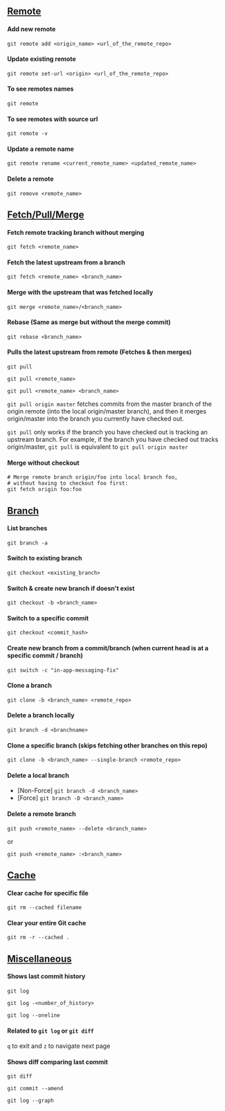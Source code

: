 ## [Remote](https://gist.github.com/alifhasnain/68890cd026f54c7960b0d42bc25ebba0#remote)

#### Add new remote
`git remote add <origin_name> <url_of_the_remote_repo>`

#### Update existing remote
`git remote set-url <origin> <url_of_the_remote_repo>`

#### To see remotes names
`git remote`

#### To see remotes with source url
`git remote -v`

#### Update a remote name
`git remote rename <current_remote_name> <updated_remote_name>`

#### Delete a remote
`git remove <remote_name>`


## [Fetch/Pull/Merge](https://gist.github.com/alifhasnain/68890cd026f54c7960b0d42bc25ebba0#fetchpullmerge)

#### Fetch remote tracking branch without merging
`git fetch <remote_name>`

#### Fetch the latest upstream from a branch
`git fetch <remote_name> <branch_name>`

#### Merge with the upstream that was fetched locally
`git merge <remote_name>/<branch_name>`

#### Rebase (Same as merge but without the merge commit)
`git rebase <branch_name>`

#### Pulls the latest upstream from remote (Fetches & then merges)
`git pull`

`git pull <remote_name>`

`git pull <remote_name> <branch_name>`

`git pull origin master` fetches commits from the master branch of the origin remote (into the local origin/master branch), and then it merges origin/master into the branch you currently have checked out.

`git pull` only works if the branch you have checked out is tracking an upstream branch. For example, if the branch you have checked out tracks origin/master, `git pull` is equivalent to `git pull origin master`

#### Merge without checkout
```
# Merge remote branch origin/foo into local branch foo,
# without having to checkout foo first:
git fetch origin foo:foo
```

## [Branch](https://gist.github.com/alifhasnain/68890cd026f54c7960b0d42bc25ebba0#branch)

#### List branches
`git branch -a`

#### Switch to existing branch
`git checkout <existing_branch>`

#### Switch & create new branch if doesn't exist
`git checkout -b <branch_name>`

#### Switch to a specific commit
`git checkout <commit_hash>`

#### Create new branch from a commit/branch (when current head is at a specific commit / branch)
`git switch -c "in-app-messaging-fix"`

#### Clone a branch
`git clone -b <branch_name> <remote_repo>`

#### Delete a branch locally
`git branch -d <branchname>`

#### Clone a specific branch (skips fetching other branches on this repo)
`git clone -b <branch_name> --single-branch <remote_repo>`

#### Delete a local branch
 - [Non-Force] `git branch -d <branch_name>`
 - [Force] `git branch -D <branch_name>`
 
 #### Delete a remote branch
 `git push <remote_name> --delete <branch_name>`
 
  or
 
 `git push <remote_name> :<branch_name>`


## [Cache](https://gist.github.com/alifhasnain/68890cd026f54c7960b0d42bc25ebba0#cache)

#### Clear cache for specific file
`git rm --cached filename`

#### Clear your entire Git cache
`git rm -r --cached .`

## [Miscellaneous](https://gist.github.com/alifhasnain/68890cd026f54c7960b0d42bc25ebba0#miscellaneous)

#### Shows last commit history
`git log`

`git log -<number_of_history>`

`git log --oneline`

#### Related to `git log` or `git diff`
`q` to exit and `z` to navigate next page

#### Shows diff comparing last commit
`git diff`

`git commit --amend`

`git log --graph`